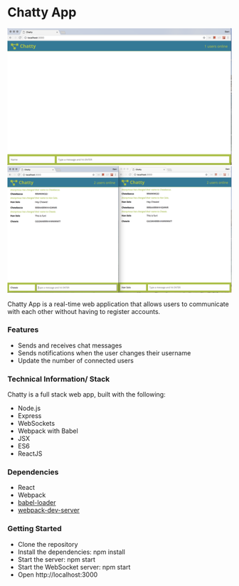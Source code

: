 Chatty App
===========

!["Screenshot: Chatty App - 1 user"](https://github.com/danitiemi/chattyApp/blob/master/docs/chatty-1user.png?raw=true)
!["Screenshot: Chatty App - 2 users"](https://github.com/danitiemi/chattyApp/blob/master/docs/chatty-2users.png?raw=true)


Chatty App is a real-time web application that allows users to communicate with each other without having to register accounts. 



### Features

- Sends and receives chat messages
- Sends notifications when the user changes their username
- Update the number of connected users



### Technical Information/ Stack

  Chatty is a full stack web app, built with the following:
  - Node.js
  - Express
  - WebSockets
  - Webpack with Babel
  - JSX
  - ES6
  - ReactJS



### Dependencies

* React
* Webpack
* [babel-loader](https://github.com/babel/babel-loader)
* [webpack-dev-server](https://github.com/webpack/webpack-dev-server)



### Getting Started

* Clone the repository
* Install the dependencies: npm install
* Start the server: npm start
* Start the WebSocket server: npm start
* Open http://localhost:3000
